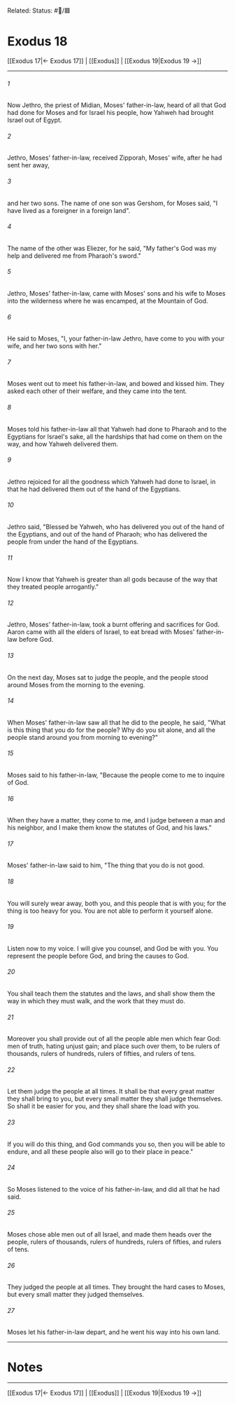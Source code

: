 Related:
Status: #📖/🟥
# Exodus 18

[[Exodus 17|← Exodus 17]] | [[Exodus]] | [[Exodus 19|Exodus 19 →]]
***



###### 1 
Now Jethro, the priest of Midian, Moses' father-in-law, heard of all that God had done for Moses and for Israel his people, how Yahweh had brought Israel out of Egypt. 

###### 2 
Jethro, Moses' father-in-law, received Zipporah, Moses' wife, after he had sent her away, 

###### 3 
and her two sons. The name of one son was Gershom, for Moses said, "I have lived as a foreigner in a foreign land". 

###### 4 
The name of the other was Eliezer, for he said, "My father's God was my help and delivered me from Pharaoh's sword." 

###### 5 
Jethro, Moses' father-in-law, came with Moses' sons and his wife to Moses into the wilderness where he was encamped, at the Mountain of God. 

###### 6 
He said to Moses, "I, your father-in-law Jethro, have come to you with your wife, and her two sons with her." 

###### 7 
Moses went out to meet his father-in-law, and bowed and kissed him. They asked each other of their welfare, and they came into the tent. 

###### 8 
Moses told his father-in-law all that Yahweh had done to Pharaoh and to the Egyptians for Israel's sake, all the hardships that had come on them on the way, and how Yahweh delivered them. 

###### 9 
Jethro rejoiced for all the goodness which Yahweh had done to Israel, in that he had delivered them out of the hand of the Egyptians. 

###### 10 
Jethro said, "Blessed be Yahweh, who has delivered you out of the hand of the Egyptians, and out of the hand of Pharaoh; who has delivered the people from under the hand of the Egyptians. 

###### 11 
Now I know that Yahweh is greater than all gods because of the way that they treated people arrogantly." 

###### 12 
Jethro, Moses' father-in-law, took a burnt offering and sacrifices for God. Aaron came with all the elders of Israel, to eat bread with Moses' father-in-law before God. 

###### 13 
On the next day, Moses sat to judge the people, and the people stood around Moses from the morning to the evening. 

###### 14 
When Moses' father-in-law saw all that he did to the people, he said, "What is this thing that you do for the people? Why do you sit alone, and all the people stand around you from morning to evening?" 

###### 15 
Moses said to his father-in-law, "Because the people come to me to inquire of God. 

###### 16 
When they have a matter, they come to me, and I judge between a man and his neighbor, and I make them know the statutes of God, and his laws." 

###### 17 
Moses' father-in-law said to him, "The thing that you do is not good. 

###### 18 
You will surely wear away, both you, and this people that is with you; for the thing is too heavy for you. You are not able to perform it yourself alone. 

###### 19 
Listen now to my voice. I will give you counsel, and God be with you. You represent the people before God, and bring the causes to God. 

###### 20 
You shall teach them the statutes and the laws, and shall show them the way in which they must walk, and the work that they must do. 

###### 21 
Moreover you shall provide out of all the people able men which fear God: men of truth, hating unjust gain; and place such over them, to be rulers of thousands, rulers of hundreds, rulers of fifties, and rulers of tens. 

###### 22 
Let them judge the people at all times. It shall be that every great matter they shall bring to you, but every small matter they shall judge themselves. So shall it be easier for you, and they shall share the load with you. 

###### 23 
If you will do this thing, and God commands you so, then you will be able to endure, and all these people also will go to their place in peace." 

###### 24 
So Moses listened to the voice of his father-in-law, and did all that he had said. 

###### 25 
Moses chose able men out of all Israel, and made them heads over the people, rulers of thousands, rulers of hundreds, rulers of fifties, and rulers of tens. 

###### 26 
They judged the people at all times. They brought the hard cases to Moses, but every small matter they judged themselves. 

###### 27 
Moses let his father-in-law depart, and he went his way into his own land.

---
# Notes


***
[[Exodus 17|← Exodus 17]] | [[Exodus]] | [[Exodus 19|Exodus 19 →]]
